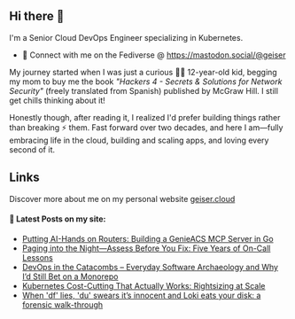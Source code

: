 ## Hi there 👋

I'm a Senior Cloud DevOps Engineer specializing in Kubernetes.

- 🛜 Connect with me on the Fediverse @ https://mastodon.social/@geiser

My journey started when I was just a curious 👦🏻 12-year-old kid, begging my mom to buy me the book _"Hackers 4 - Secrets & Solutions for Network Security"_ (freely translated from Spanish) published by McGraw Hill. I still get chills thinking about it! 

Honestly though, after reading it, I realized I'd prefer building things rather than breaking ⚡ them. Fast forward over two decades, and here I am—fully embracing life in the cloud, building and scaling apps, and loving every second of it.

## Links

Discover more about me on my personal website <a href="https://geiser.cloud/?ref=github.com" rel="me">geiser.cloud</a>


#### 📩 Latest Posts on my site:

<!-- BLOG-POST-LIST:START -->
- [Putting AI-Hands on Routers: Building a GenieACS MCP Server in Go](https://geiser.cloud/putting-ai-hands-on-routers-building-a-genieacs-mcp-server-in-go/)
- [Paging into the Night—Assess Before You Fix: Five Years of On-Call Lessons](https://geiser.cloud/paging-into-the-night-assess-before-you-fix-five-years-of-on-call-lessons/)
- [DevOps in the Catacombs – Everyday Software Archaeology and Why I’d Still Bet on a Monorepo](https://geiser.cloud/software-archaeology-monorepo/)
- [Kubernetes Cost-Cutting That Actually Works: Rightsizing at Scale](https://geiser.cloud/kubernetes-cost-cutting-that-actually-works-rightsizing-at-scale/)
- [When &#39;df&#39; lies, &#39;du&#39; swears it’s innocent and Loki eats your disk: a forensic walk-through](https://geiser.cloud/when-df-lies-du-swears-its-innocent-and-loki-eats-your-disk-a-forensic-walk-through/)
<!-- BLOG-POST-LIST:END -->

<!--
**GeiserX/GeiserX** is a ✨ _special_ ✨ repository because its `README.md` (this file) appears on your GitHub profile.

Here are some ideas to get you started:

- 🔭 I’m currently working on ...
- 🌱 I’m currently learning ...
- 👯 I’m looking to collaborate on ...
- 🤔 I’m looking for help with ...
- 💬 Ask me about ...
- 📫 How to reach me: ...
- 😄 Pronouns: ...
- ⚡ Fun fact: ...
-->

